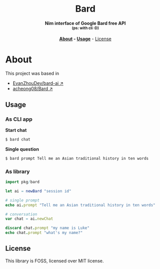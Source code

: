<div align=center>

# Bard

#### Nim interface of Google Bard free API<br><small>(ps: with cli :D)</small>

**[About](#about) - [Usage](#usage)** - [License](#license)

</div>

# About

This project was based in

- [EvanZhouDev/bard-ai ↗](https://github.com/EvanZhouDev/bard-ai "Go to Github")
- [acheong08/Bard ↗](https://github.com/acheong08/Bard "Go to Github")

## Usage

### As CLI app

**Start chat**

```bash
$ bard chat
```

**Single question**

```bash
$ bard prompt Tell me an Asian traditional history in ten words
```

### As library

```nim
import pkg/bard

let ai = newBard "session id"

# single prompt
echo ai.prompt "Tell me an Asian traditional history in ten words"

# conversation
var chat = ai.newChat

discard chat.prompt "my name is Luke"
echo chat.prompt "what's my name?"
```

## License

This library is FOSS, licensed over MIT license.
